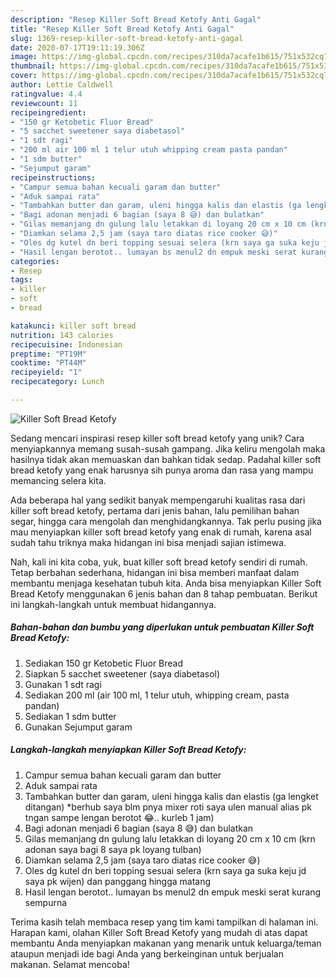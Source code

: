 ```yaml
---
description: "Resep Killer Soft Bread Ketofy Anti Gagal"
title: "Resep Killer Soft Bread Ketofy Anti Gagal"
slug: 1369-resep-killer-soft-bread-ketofy-anti-gagal
date: 2020-07-17T19:11:19.306Z
image: https://img-global.cpcdn.com/recipes/310da7acafe1b615/751x532cq70/killer-soft-bread-ketofy-foto-resep-utama.jpg
thumbnail: https://img-global.cpcdn.com/recipes/310da7acafe1b615/751x532cq70/killer-soft-bread-ketofy-foto-resep-utama.jpg
cover: https://img-global.cpcdn.com/recipes/310da7acafe1b615/751x532cq70/killer-soft-bread-ketofy-foto-resep-utama.jpg
author: Lettie Caldwell
ratingvalue: 4.4
reviewcount: 11
recipeingredient:
- "150 gr Ketobetic Fluor Bread"
- "5 sacchet sweetener saya diabetasol"
- "1 sdt ragi"
- "200 ml air 100 ml 1 telur utuh whipping cream pasta pandan"
- "1 sdm butter"
- "Sejumput garam"
recipeinstructions:
- "Campur semua bahan kecuali garam dan butter"
- "Aduk sampai rata"
- "Tambahkan butter dan garam, uleni hingga kalis dan elastis (ga lengket ditangan) *berhub saya blm pnya mixer roti saya ulen manual alias pk tngan sampe lengan berotot 😂.. kurleb 1 jam)"
- "Bagi adonan menjadi 6 bagian (saya 8 😅) dan bulatkan"
- "Gilas memanjang dn gulung lalu letakkan di loyang 20 cm x 10 cm (krn adonan saya bagi 8 saya pk loyang tulban)"
- "Diamkan selama 2,5 jam (saya taro diatas rice cooker 😅)"
- "Oles dg kutel dn beri topping sesuai selera (krn saya ga suka keju jd saya pk wijen) dan panggang hingga matang"
- "Hasil lengan berotot.. lumayan bs menul2 dn empuk meski serat kurang sempurna"
categories:
- Resep
tags:
- killer
- soft
- bread

katakunci: killer soft bread 
nutrition: 143 calories
recipecuisine: Indonesian
preptime: "PT19M"
cooktime: "PT44M"
recipeyield: "1"
recipecategory: Lunch

---
```



![Killer Soft Bread Ketofy](https://img-global.cpcdn.com/recipes/310da7acafe1b615/751x532cq70/killer-soft-bread-ketofy-foto-resep-utama.jpg)

Sedang mencari inspirasi resep killer soft bread ketofy yang unik? Cara menyiapkannya memang susah-susah gampang. Jika keliru mengolah maka hasilnya tidak akan memuaskan dan bahkan tidak sedap. Padahal killer soft bread ketofy yang enak harusnya sih punya aroma dan rasa yang mampu memancing selera kita.

Ada beberapa hal yang sedikit banyak mempengaruhi kualitas rasa dari killer soft bread ketofy, pertama dari jenis bahan, lalu pemilihan bahan segar, hingga cara mengolah dan menghidangkannya. Tak perlu pusing jika mau menyiapkan killer soft bread ketofy yang enak di rumah, karena asal sudah tahu triknya maka hidangan ini bisa menjadi sajian istimewa.




Nah, kali ini kita coba, yuk, buat killer soft bread ketofy sendiri di rumah. Tetap berbahan sederhana, hidangan ini bisa memberi manfaat dalam membantu menjaga kesehatan tubuh kita. Anda bisa menyiapkan Killer Soft Bread Ketofy menggunakan 6 jenis bahan dan 8 tahap pembuatan. Berikut ini langkah-langkah untuk membuat hidangannya.

<!--inarticleads1-->

##### Bahan-bahan dan bumbu yang diperlukan untuk pembuatan Killer Soft Bread Ketofy:

1. Sediakan 150 gr Ketobetic Fluor Bread
1. Siapkan 5 sacchet sweetener (saya diabetasol)
1. Gunakan 1 sdt ragi
1. Sediakan 200 ml (air 100 ml, 1 telur utuh, whipping cream, pasta pandan)
1. Sediakan 1 sdm butter
1. Gunakan Sejumput garam




<!--inarticleads2-->

##### Langkah-langkah menyiapkan Killer Soft Bread Ketofy:

1. Campur semua bahan kecuali garam dan butter
1. Aduk sampai rata
1. Tambahkan butter dan garam, uleni hingga kalis dan elastis (ga lengket ditangan) *berhub saya blm pnya mixer roti saya ulen manual alias pk tngan sampe lengan berotot 😂.. kurleb 1 jam)
1. Bagi adonan menjadi 6 bagian (saya 8 😅) dan bulatkan
1. Gilas memanjang dn gulung lalu letakkan di loyang 20 cm x 10 cm (krn adonan saya bagi 8 saya pk loyang tulban)
1. Diamkan selama 2,5 jam (saya taro diatas rice cooker 😅)
1. Oles dg kutel dn beri topping sesuai selera (krn saya ga suka keju jd saya pk wijen) dan panggang hingga matang
1. Hasil lengan berotot.. lumayan bs menul2 dn empuk meski serat kurang sempurna




Terima kasih telah membaca resep yang tim kami tampilkan di halaman ini. Harapan kami, olahan Killer Soft Bread Ketofy yang mudah di atas dapat membantu Anda menyiapkan makanan yang menarik untuk keluarga/teman ataupun menjadi ide bagi Anda yang berkeinginan untuk berjualan makanan. Selamat mencoba!
